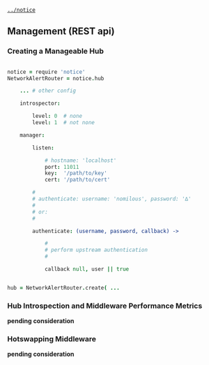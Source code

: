 [`../notice`](../notice)

Management (REST api)
---------------------

### Creating a Manageable Hub

```coffee

notice = require 'notice'
NetworkAlertRouter = notice.hub

    ... # other config

    introspector:

        level: 0  # none
        level: 1  # not none

    manager:

        listen: 

            # hostname: 'localhost'
            port: 11011
            key:  '/path/to/key'
            cert: '/path/to/cert'

        # 
        # authenticate: username: 'nomilous', password: '∆'
        # 
        # or: 
        # 

        authenticate: (username, password, callback) -> 

            #
            # perform upstream authentication
            #

            callback null, user || true


hub = NetworkAlertRouter.create( ...

```


### Hub Introspection and Middleware Performance Metrics

**pending consideration**

### Hotswapping Middleware

**pending consideration**

